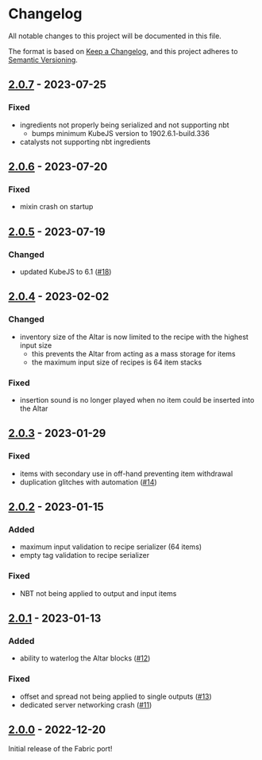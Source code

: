 # Changelog

All notable changes to this project will be documented in this file.

The format is based on [Keep a Changelog],
and this project adheres to [Semantic Versioning].

## [2.0.7] - 2023-07-25

### Fixed
- ingredients not properly being serialized and not supporting nbt
  - bumps minimum KubeJS version to 1902.6.1-build.336
- catalysts not supporting nbt ingredients

## [2.0.6] - 2023-07-20

### Fixed
- mixin crash on startup

## [2.0.5] - 2023-07-19

### Changed
- updated KubeJS to 6.1 ([#18])

<!-- Links -->
[#18]: https://github.com/AlmostReliable/summoningrituals/pull/18

## [2.0.4] - 2023-02-02

### Changed
- inventory size of the Altar is now limited to the recipe with the highest input size
  - this prevents the Altar from acting as a mass storage for items
  - the maximum input size of recipes is 64 item stacks

### Fixed
- insertion sound is no longer played when no item could be inserted into the Altar

## [2.0.3] - 2023-01-29

### Fixed
- items with secondary use in off-hand preventing item withdrawal
- duplication glitches with automation ([#14])

<!-- Links -->
[#14]: https://github.com/AlmostReliable/summoningrituals/issues/14

## [2.0.2] - 2023-01-15

### Added
- maximum input validation to recipe serializer (64 items)
- empty tag validation to recipe serializer

### Fixed
- NBT not being applied to output and input items

## [2.0.1] - 2023-01-13

### Added
- ability to waterlog the Altar blocks ([#12])

### Fixed
- offset and spread not being applied to single outputs ([#13])
- dedicated server networking crash ([#11])

<!-- Links -->
[#11]: https://github.com/AlmostReliable/summoningrituals/issues/11
[#12]: https://github.com/AlmostReliable/summoningrituals/issues/12
[#13]: https://github.com/AlmostReliable/summoningrituals/issues/13

## [2.0.0] - 2022-12-20

Initial release of the Fabric port!

<!-- Links -->
[keep a changelog]: https://keepachangelog.com/en/1.0.0/
[semantic versioning]: https://semver.org/spec/v2.0.0.html

<!-- Versions -->
[2.0.7]: https://github.com/AlmostReliable/summoningrituals/releases/tag/v1.19-fabric-2.0.7
[2.0.6]: https://github.com/AlmostReliable/summoningrituals/releases/tag/v1.19-fabric-2.0.6
[2.0.5]: https://github.com/AlmostReliable/summoningrituals/releases/tag/v1.19-fabric-2.0.5
[2.0.4]: https://github.com/AlmostReliable/summoningrituals/releases/tag/v1.19-fabric-2.0.4
[2.0.3]: https://github.com/AlmostReliable/summoningrituals/releases/tag/v1.19-fabric-2.0.3
[2.0.2]: https://github.com/AlmostReliable/summoningrituals/releases/tag/v1.19-fabric-2.0.2
[2.0.1]: https://github.com/AlmostReliable/summoningrituals/releases/tag/v1.19-fabric-2.0.1
[2.0.0]: https://github.com/AlmostReliable/summoningrituals/releases/tag/v1.19-fabric-2.0.0
